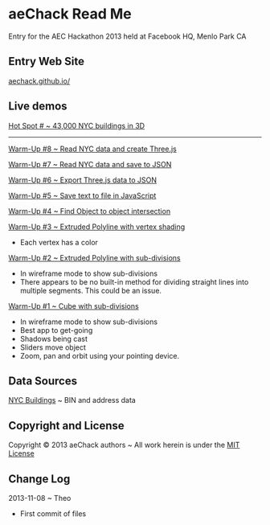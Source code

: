 aeChack Read Me
===============
Entry for the AEC Hackathon 2013 held at Facebook HQ, Menlo Park CA

## Entry Web Site
[aechack.github.io/]( http://aechack.github.io/ )

## Live demos
[Hot Spot # ~ 43,000 NYC buildings in 3D ]( http://aeChack.github.io/hot-spot-01/display-manhattan.html )

---

[Warm-Up #8 ~ Read NYC data and create Three.js ]( http://aeChack.github.io/warm-up-07/load-nyc-csv.html )

[Warm-Up #7 ~ Read NYC data and save to JSON]( http://aeChack.github.io/warm-up-07/load-nyc-csv.html )

[Warm-Up #6 ~ Export Three.js data to JSON]( http://aeChack.github.io/warm-up-06/threejs-export.html )

[Warm-Up #5 ~ Save text to file in JavaScript]( http://aeChack.github.io/warm-up-05/fileSaver.html )

[Warm-Up #4 ~ Find Object to object intersection]( http://aeChack.github.io/warm-up-04/object-to-object.html )


[Warm-Up #3 ~ Extruded Polyline with vertex shading]( http://aeChack.github.io/warm-up-03/index.html )

* Each vertex has a color

[Warm-Up #2 ~ Extruded Polyline with sub-divisions]( http://aeChack.github.io/warm-up-02/index.html )

* In wireframe mode to show sub-divisions
* There appears to be no built-in method for dividing straight lines into multiple segments. This could be an issue.

[Warm-Up #1 ~ Cube with sub-divisions]( http://aeChack.github.io/warm-up-01/index.html )

* In wireframe mode to show sub-divisions
* Best app to get-going
* Shadows being cast
* Sliders move object
* Zoom, pan and orbit using your pointing device.

## Data Sources

[NYC Buildings]( http://www.nyc.gov/html/dob/html/home/home.shtml ) ~ BIN and address data

## Copyright and License
Copyright &copy; 2013 aeChack authors ~ All work herein is under the [MIT License](http://jaanga.github.io/libs/jaanga-copyright-and-mit-license.md)


## Change Log


2013-11-08 ~ Theo

* First commit of files